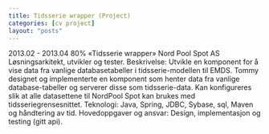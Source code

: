 ```yaml
---
title: Tidsserie wrapper (Project)
categories: [cv project]
layout: "posts"
---
```


2013.02 - 2013.04	80%	«Tidsserie wrapper»
Nord Pool Spot AS
Løsningsarkitekt, utvikler og tester.
Beskrivelse: Utvikle en komponent for å vise data fra vanlige databasetabeller i tidsserie-modellen til EMDS.
Tommy designet og implementerte en komponent som henter data fra vanlige database-tabeller og serverer disse som tidsserie-data. Kan konfigureres slik at alle datasettene til NordPool Spot kan brukes med tidsseriegrensesnittet.
Teknologi: Java, Spring, JDBC, Sybase, sql, Maven og håndtering av tid.
Hovedoppgaver og ansvar: Design, implementasjon og testing (gitt api).